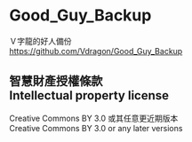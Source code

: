 Good_Guy_Backup
===============
Ｖ字龍的好人備份  
<https://github.com/Vdragon/Good_Guy_Backup>

智慧財產授權條款<br>Intellectual property license
----------------------------------------------------
Creative Commons BY 3.0 或其任意更近期版本  
Creative Commons BY 3.0 or any later versions

